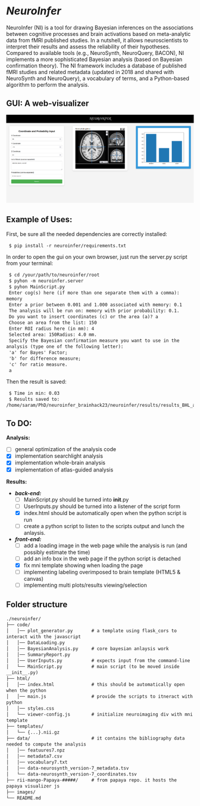 # *NeuroInfer*

NeuroInfer (NI) is a tool for drawing Bayesian inferences on the associations between cognitive processes and brain activations based on meta-analytic data from fMRI published studies. In a nutshell, it allows neuroscientists to interpret their results and assess the reliability of their hypotheses. 
Compared to available tools (e.g., NeuroSynth, NeuroQuery, BACON), NI implements a more sophisticated Bayesian analysis (based on Bayesian confirmation theory). 
The NI framework includes a database of published fMRI studies and related metadata (updated in 2018 and shared with NeuroSynth and NeuroQuery), a vocabulary of terms, and a Python-based algorithm to perform the analysis. 

## GUI: A web-visualizer

![neuroinfer_gui](./neuroinfer/images/neuroinfer_gui.png "Title")


## Example of Uses:
First, be sure all the needed dependencies are correctly installed:

     $ pip install -r neuroinfer/requirements.txt


In order to open the gui on your own browser, just run the server.py script from your terminal:

     $ cd /your/path/to/neuroinfer/root
     $ pyhon -m neuroinfer.server
     $ pyhon MainScript.py
     Enter cog(s) here (if more than one separate them with a comma): memory
     Enter a prior between 0.001 and 1.000 associated with memory: 0.1
     The analysis will be run on: memory with prior probability: 0.1.
     Do you want to insert coordinates (c) or the area (a)? a
     Choose an area from the list: 150
     Enter ROI radius here (in mm): 4
     Selected area: 150Radius: 4.0 mm.
     Specify the Bayesian confirmation measure you want to use in the analysis (type one of the following letter):
     'a' for Bayes' Factor;
     'b' for difference measure;
     'c' for ratio measure.
     a
     
Then the result is saved:

     $ Time in min: 0.03
     $ Results saved to: /home/saram/PhD/neuroinfer_brainhack23/neuroinfer/results/results_BHL_area150.pickle

## To DO:

**Analysis:**
  - [ ] general optimization of the analysis code
  - [x] implementation searchlight analysis
  - [x] implementation whole-brain analysis
  - [x] implementation of atlas-guided analysis

**Results:**
   - _**back-end:**_
       - [ ] MainScript.py should be turned into __init__.py
       - [ ] UserInputs.py should be turned into a listener of the script form
       - [x] index.html should be automatically open when the python script is run
       - [ ] create a python script to listen to the scripts output and lunch the anlaysis.

   - _**front-end:**_
        - [ ] add a loading image in the web page while the analysis is run (and possibly estimate the time)
        - [ ] add an info box in the web page if the python script is detached
        - [x] fix mni template showing when loading the page
        - [ ] implementing labeling overimposed to brain template (HTML5 & canvas)
        - [ ] implementing multi plots/results viewing/selection

## Folder structure

    ./neuroinfer/
    ├── code/
    │   │── plot_generator.py       # a template using flask_cors to interact with the javascript
    │   │── DataLoading.py
    │   │── BayesianAnalysis.py     # core bayesian anlaysis work
    │   │── SummaryReport.py
    │   │── UserInputs.py           # expects input from the command-line
    │   └── MainScript.py           # main script (to be moved inside __init__.py)
    ├── html/
    │   │── index.html              # this should be automatically open when the python 
    │   │── main.js                 # provide the scripts to itneract with python
    │   │── styles.css
    │   └── viewer-config.js        # initialize neuroimaging div with mni template
    ├── templates/
    │   └── {...}.nii.gz
    ├── data/                       # it contains the bibliography data needed to compute the analysis
    │   │── featuures7.npz
    │   │── metadata7.csv
    │   │── vocabulary7.txt
    │   │── data-neurosynth_version-7_metadata.tsv
    │   └── data-neurosynth_version-7_coordinates.tsv
    ├── rii-mango-Papaya-#####/     # from papaya repo. it hosts the papaya visualizer js
    ├── images/     
    └── README.md

